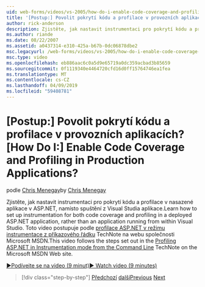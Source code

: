 ```yaml
---
uid: web-forms/videos/vs-2005/how-do-i-enable-code-coverage-and-profiling-in-production-applications
title: '[Postup:] Povolit pokrytí kódu a profilace v provozních aplikacích? | Dokumenty Microsoft'
author: rick-anderson
description: Zjistěte, jak nastavit instrumentaci pro pokrytí kódu a profilace v nasazené aplikaci ASP.NET, namísto aplikace spuštěných v rámci Vi...
ms.author: riande
ms.date: 08/22/2007
ms.assetid: a0437314-e310-425a-b67b-0dc06878dbe2
msc.legacyurl: /web-forms/videos/vs-2005/how-do-i-enable-code-coverage-and-profiling-in-production-applications
msc.type: video
ms.openlocfilehash: eb886aac6c0a5d9e65719a0dc359acbad3b85659
ms.sourcegitcommit: 0f1119340e4464720cfd16d0ff15764746ea1fea
ms.translationtype: MT
ms.contentlocale: cs-CZ
ms.lasthandoff: 04/09/2019
ms.locfileid: "59408781"
---
```

# <a name="how-do-i-enable-code-coverage-and-profiling-in-production-applications"></a><span data-ttu-id="aa3aa-104">[Postup:] Povolit pokrytí kódu a profilace v provozních aplikacích?</span><span class="sxs-lookup"><span data-stu-id="aa3aa-104">[How Do I:] Enable Code Coverage and Profiling in Production Applications?</span></span>

<span data-ttu-id="aa3aa-105">podle [Chris Menegay](https://twitter.com/CMenegay)</span><span class="sxs-lookup"><span data-stu-id="aa3aa-105">by [Chris Menegay](https://twitter.com/CMenegay)</span></span>

<span data-ttu-id="aa3aa-106">Zjistěte, jak nastavit instrumentaci pro pokrytí kódu a profilace v nasazené aplikace v ASP.NET, namísto spuštění z Visual Studia aplikace.</span><span class="sxs-lookup"><span data-stu-id="aa3aa-106">Learn how to set up instrumentation for both code coverage and profiling in a deployed ASP.NET application, rather than an application running from within Visual Studio.</span></span> <span data-ttu-id="aa3aa-107">Toto video postupuje podle [profilace ASP.NET v režimu instrumentace z příkazového řádku](https://msdn.microsoft.com/teamsystem/aa718860.aspx) TechNote na webu společnosti Microsoft MSDN.</span><span class="sxs-lookup"><span data-stu-id="aa3aa-107">This video follows the steps set out in the [Profiling ASP.NET in Instrumentation mode from the Command Line](https://msdn.microsoft.com/teamsystem/aa718860.aspx) TechNote on the Microsoft MSDN Web site.</span></span>

[<span data-ttu-id="aa3aa-108">&#9654;Podívejte se na video (9 minut)</span><span class="sxs-lookup"><span data-stu-id="aa3aa-108">&#9654; Watch video (9 minutes)</span></span>](https://channel9.msdn.com/Blogs/ASP-NET-Site-Videos/how-do-i-enable-code-coverage-and-profiling-in-production-applications)

> [!div class="step-by-step"]
> <span data-ttu-id="aa3aa-109">[Předchozí](how-do-i-run-unit-tests-against-a-deployed-database.md)
> [další](web-deployment-projects.md)</span><span class="sxs-lookup"><span data-stu-id="aa3aa-109">[Previous](how-do-i-run-unit-tests-against-a-deployed-database.md)
[Next](web-deployment-projects.md)</span></span>
